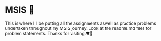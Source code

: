 # MSIS 🐷
This is where I'll be putting all the assignments aswell as practice problems undertaken throughout my MSIS journey.
Look at the readme.md files for problem statements.
Thanks for visiting.❤️🙌

